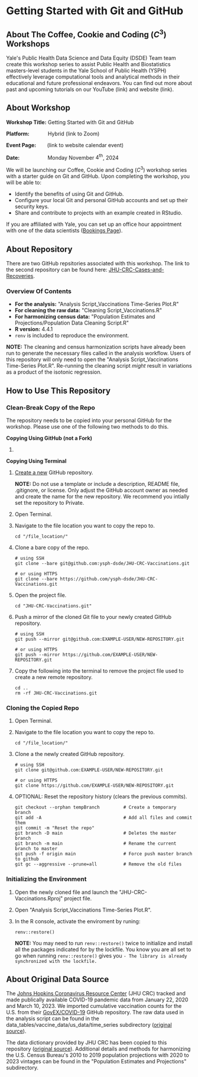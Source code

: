 # Getting Started with Git and GitHub

## About The Coffee, Cookie and Coding $\left(C^3\right)$ Workshops

Yale's Public Health Data Science and Data Equity (DSDE) Team team create this workshop series to assist Public Health and Biostatistics masters-level students in the Yale School of Public Health (YSPH) effectively leverage computational tools and analytical methods in their educational and future professional endeavors. You can find out more about past and upcoming tutorials on our YouTube (link) and website (link).


## About Workshop

**Workshop Title:** Getting Started with Git and GitHub

**Platform:** &emsp;&emsp;&emsp; Hybrid (link to Zoom)

**Event Page:** &emsp;&nbsp;&nbsp; (link to website calendar event)

**Date:** &emsp;&emsp;&emsp;&emsp;&nbsp;&nbsp;&nbsp; Monday November $4^{\text{th}}$, 2024

We will be launching our Coffee, Cookie and Coding $\left(C^3\right)$ workshop series with a starter guide on Git and GitHub. Upon completing the workshop, you will be able to:
- Identify the benefits of using Git and GitHub.
- Configure your local Git and personal GitHub accounts and set up their security keys.
- Share and contribute to projects with an example created in RStudio.

If you are affiliated with Yale, you can set up an office hour appointment with one of the data scientists ([Bookings Page](https://outlook.office365.com/owa/calendar/DataScienceDataEquityOfficeHours@yale.edu/bookings/)).

## About Repository

There are two GitHub repsitories associated with this workshop. The link to the second repository can be found here: [JHU-CRC-Cases-and-Recoveries](https://github.com/ysph-dsde/JHU-CRC-Cases-and-Recoveries).

### Overview Of Contents

- **For the analysis:** "Analysis Script_Vaccinations Time-Series Plot.R"
- **For cleaning the raw data:** "Cleaning Script_Vaccinations.R"
- **For harmonizing census data:** "Population Estimates and Projections/Population Data Cleaning Script.R"
- **R version:** 4.4.1
- ``renv`` is included to reproduce the environment.

**NOTE:** The cleaning and census harmonization scripts have already been run to generate the necessary files called in the analysis workflow. Users of this repository will only need to open the "Analysis Script_Vaccinations Time-Series Plot.R". Re-running the cleaning script _might_ result in variations as a product of the isotonic regression.

## How to Use This Repository

### Clean-Break Copy of the Repo

The repository needs to be copied into your personal GitHub for the workshop. Please use one of the following two methods to do this.

**Copying Using GitHub (not a Fork)**

1. 

**Copying Using Terminal**

1. [Create a new](https://docs.github.com/en/repositories/creating-and-managing-repositories/creating-a-new-repository) GitHub repository.
   
   **NOTE:** Do not use a template or include a description, README file, .gitignore, or license. Only adjust the GitHub account owner as needed and create the name for the new repository. We recommend you intially set the repository to Private.
   
2. Open Terminal.
3. Navigate to the file location you want to copy the repo to.
   ```
   cd "/file_location/"
   ```

4. Clone a bare copy of the repo.
   ```
   # using SSH
   git clone --bare git@github.com:ysph-dsde/JHU-CRC-Vaccinations.git
   
   # or using HTTPS
   git clone --bare https://github.com/ysph-dsde/JHU-CRC-Vaccinations.git
   ```
   
5. Open the project file.
   ```
   cd "JHU-CRC-Vaccinations.git"
   ```
   
6. Push a mirror of the cloned Git file to your newly created GitHub repository.
   ```
   # using SSH
   git push --mirror git@github.com:EXAMPLE-USER/NEW-REPOSITORY.git

   # or using HTTPS
   git push --mirror https://github.com/EXAMPLE-USER/NEW-REPOSITORY.git
   ```

7. Copy the following into the terminal to remove the project file used to create a new remote repository.
   ```
   cd ..
   rm -rf JHU-CRC-Vaccinations.git
   ```

### Cloning the Copied Repo
  
1. Open Terminal.
2. Navigate to the file location you want to copy the repo to.
   ```
   cd "/file_location/"
   ```
3. Clone a the newly created GitHub repository.
   ```
   # using SSH
   git clone git@github.com:EXAMPLE-USER/NEW-REPOSITORY.git

   # or using HTTPS
   git clone https://github.com/EXAMPLE-USER/NEW-REPOSITORY.git
   ```

4. OPTIONAL: Reset the repository history (clears the previous commits).
    ```
    git checkout --orphan tempBranch         # Create a temporary branch
    git add -A                               # Add all files and commit them
    git commit -m "Reset the repo"
    git branch -D main                       # Deletes the master branch
    git branch -m main                       # Rename the current branch to master
    git push -f origin main                  # Force push master branch to github
    git gc --aggressive --prune=all          # Remove the old files
    ```

### Initializing the Environment

1. Open the newly cloned file and launch the "JHU-CRC-Vaccinations.Rproj" project file.
2. Open "Analysis Script_Vaccinations Time-Series Plot.R".
3. In the R console, activate the enviroment by runing:
    ```
    renv::restore()
    ```

   **NOTE:** You may need to run ``renv::restore()`` twice to initialize and install all the packages indicated for by the lockfile. You know you are all set to go when running ``renv::restore()`` gives you ``- The library is already synchronized with the lockfile.``

## About Original Data Source

The [Johns Hopkins Coronavirus Resource Center](https://coronavirus.jhu.edu/) (JHU CRC) tracked and made publically available COVID-19 pandemic data from January 22, 2020 and March 10, 2023. We imported cumulative vaccination counts for the U.S. from their [GovEX/COVID-19](https://github.com/govex/COVID-19/tree/master/data_tables/vaccine_data) GitHub repository. The raw data used in the analysis script can be found in the data_tables/vaccine_data/us_data/time_series subdirectory ([original source](https://github.com/govex/COVID-19/blob/master/data_tables/vaccine_data/us_data/time_series/time_series_covid19_vaccine_us.csv)).

The data dictionary provided by JHU CRC has been copied to this repository ([original source](https://github.com/govex/COVID-19/tree/master/data_tables/vaccine_data/us_data)). Additional details and methods for harmonizing the U.S. Census Bureau's 2010 to 2019 population projections with 2020 to 2023 vintages can be found in the "Population Estimates and Projections" subdirectory.







